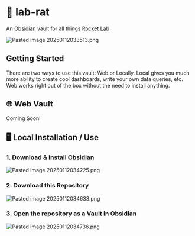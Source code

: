 # 🐀 lab-rat
An [Obsidian](https://obsidian.md/) vault for all things [Rocket Lab](https://www.rocketlabusa.com/)

![Pasted image 20250112033513.png](https://i.imgur.com/mqcBZYs.png)

## Getting Started

There are two ways to use this vault: Web or Locally. Local gives you much more ability to create cool dashboards, write your own data queries, etc. Web works right out of the box without the need to install anything. 

## 🌐 Web Vault

Coming Soon!

## 🖥️ Local Installation / Use
### 1. Download & Install [Obsidian](https://obsidian.md/)

![Pasted image 20250112034225.png](https://i.imgur.com/4SkUbED.png)

### 2. Download this Repository

![Pasted image 20250112034633.png](https://i.imgur.com/vJns5r3.png)

### 3. Open the repository as a Vault in Obsidian

![Pasted image 20250112034736.png](https://i.imgur.com/bE3lhj6.png)


